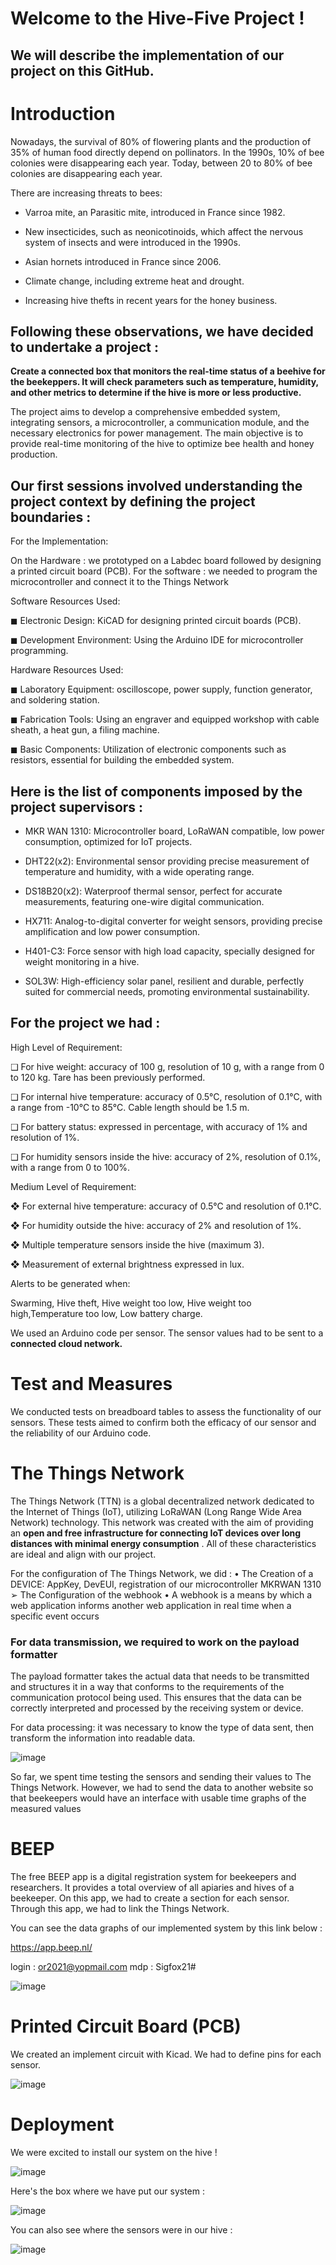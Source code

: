 # Welcome to the Hive-Five Project ! 

## We will describe the implementation of our project on this GitHub.

# Introduction

Nowadays, the survival of 80% of flowering plants and the production of 35% of human food directly depend on pollinators.
In the 1990s, 10% of bee colonies were disappearing each year. Today, between 20 to 80% of bee colonies are disappearing each year.

There are increasing threats to bees:

- Varroa mite, an Parasitic mite, introduced in France since 1982.

- New insecticides, such as neonicotinoids, which affect the nervous system of insects and were introduced in the 1990s.

- Asian hornets introduced in France since 2006.

- Climate change, including extreme heat and drought.

- Increasing hive thefts in recent years for the honey business.

## Following these observations, we have decided to undertake a project : 

**Create a connected box that monitors the real-time status of a beehive for the beekeppers. It will check parameters such as temperature, humidity, and other metrics to determine if the hive is more or less productive.**

The project aims to develop a comprehensive embedded system, integrating sensors, a microcontroller, a communication module, and the necessary electronics for power management. The main objective is to provide real-time monitoring of the hive to optimize bee health and honey production. 

## Our first sessions involved understanding the project context by defining the project boundaries : 

For the Implementation: 

On the Hardware : we prototyped on a Labdec board followed by designing a printed circuit board (PCB). 
For the software : we needed to program the microcontroller and connect it to the Things Network

Software Resources Used:

◼ Electronic Design: KiCAD for designing printed circuit boards (PCB).

◼ Development Environment: Using the Arduino IDE for microcontroller programming.

Hardware Resources Used:

◼ Laboratory Equipment:  oscilloscope, power supply, function generator, and soldering station.

◼ Fabrication Tools: Using an engraver and equipped workshop with cable sheath, a heat gun, a filing machine.

◼ Basic Components: Utilization of electronic components such as resistors, essential for building the embedded system.

## Here is the list of components imposed by the project supervisors :

- MKR WAN 1310: Microcontroller board, LoRaWAN compatible, low power consumption, optimized for IoT projects.

- DHT22(x2): Environmental sensor providing precise measurement of temperature and humidity, with a wide operating range.

- DS18B20(x2): Waterproof thermal sensor, perfect for accurate measurements, featuring one-wire digital communication.

- HX711: Analog-to-digital converter for weight sensors, providing precise amplification and low power consumption.

- H401-C3: Force sensor with high load capacity, specially designed for weight monitoring in a hive.

- SOL3W: High-efficiency solar panel, resilient and durable, perfectly suited for commercial needs, promoting environmental sustainability.

## For the project we had : 
 High Level of Requirement:

❑ For hive weight: accuracy of 100 g, resolution of 10 g, with a range from 0 to 120 kg. Tare has been previously performed.

❑ For internal hive temperature: accuracy of 0.5°C, resolution of 0.1°C, with a range from -10°C to 85°C. Cable length should be 1.5 m.

❑ For battery status: expressed in percentage, with accuracy of 1% and resolution of 1%.

❑ For humidity sensors inside the hive: accuracy of 2%, resolution of 0.1%, with a range from 0 to 100%.

Medium Level of Requirement:

❖ For external hive temperature: accuracy of 0.5°C and resolution of 0.1°C.

❖ For humidity outside the hive: accuracy of 2% and resolution of 1%.

❖ Multiple temperature sensors inside the hive (maximum 3).

❖ Measurement of external brightness expressed in lux.

Alerts to be generated when:

Swarming, Hive theft, Hive weight too low, Hive weight too high,Temperature too low, Low battery charge.

We used an Arduino code per sensor. The sensor values ​​had to be sent to a **connected cloud network.**

# Test and Measures

We conducted tests on breadboard tables to assess the functionality of our sensors. These tests aimed to confirm both the efficacy of our sensor and the reliability of our Arduino code.

# The Things Network

The Things Network (TTN) is a global decentralized network dedicated to the Internet of Things (IoT), utilizing LoRaWAN (Long Range Wide Area Network) technology. This network was created with the aim of providing an **open and free infrastructure for connecting IoT devices over long distances with minimal energy consumption** . All of these characteristics are ideal and align with our project.

For the configuration of The Things Network, we did : 
• The Creation of a DEVICE: AppKey, DevEUI, registration of our microcontroller MKRWAN 1310
➢ The Configuration of the webhook
• A webhook is a means by which a web application informs another web application in real time when a specific event occurs

### For data transmission, we required to work on the payload formatter

The payload formatter takes the actual data that needs to be transmitted and structures it in a way that conforms to the requirements of the communication protocol being used. This ensures that the data can be correctly interpreted and processed by the receiving system or device.

For data processing: it was necessary to know the type of data sent, then transform the information into readable data.

![image](https://github.com/Sha-Chen-Abd-Math/Hive-Five/assets/165886029/5c2dad67-4753-40a6-b930-d7bde85753ef)

So far, we spent time testing the sensors and sending their values to The Things Network. However, we had to send the data to another website so that beekeepers would have an interface with usable time graphs of the measured values

# BEEP 

The free BEEP app is a digital registration system for beekeepers and researchers. It provides a total overview of all apiaries and hives of a beekeeper.
On this app, we had to create a section for each sensor. Through this app, we had to link the Things Network.

You can see the data graphs of our implemented system by this link below : 

https://app.beep.nl/

login : or2021@yopmail.com
mdp : Sigfox21#

![image](https://github.com/Sha-Chen-Abd-Math/Hive-Five/assets/165886029/59c1b8ae-c935-4eaf-8e40-8acc3aa8268c)


# Printed Circuit Board (PCB)

We created an implement circuit with Kicad. We had to define pins for each sensor.

![image](https://github.com/Sha-Chen-Abd-Math/Hive-Five/assets/165886029/551c4841-133a-4924-976b-e5e7ceffec43)


# Deployment

We were excited to install our system on the hive ! 

![image](https://github.com/Sha-Chen-Abd-Math/Hive-Five/assets/165886029/71f64e50-d992-4878-80ac-56c5e2dee301)

Here's the box where we have put our system : 

![image](https://github.com/Sha-Chen-Abd-Math/Hive-Five/assets/165886029/22c4552a-447a-437d-98ed-ad92365349ff)

You can also see where the sensors were in our hive : 

![image](https://github.com/Sha-Chen-Abd-Math/Hive-Five/assets/165886029/956494a3-2550-4b88-9d87-ab47b3d976f6)







